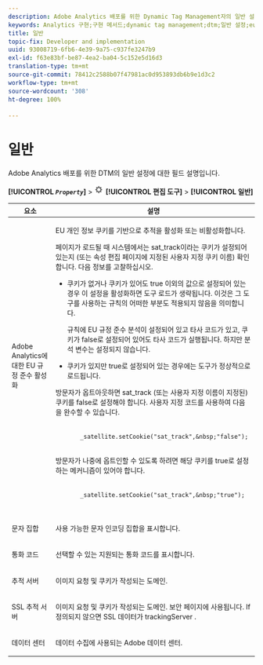 ```yaml
---
description: Adobe Analytics 배포를 위한 Dynamic Tag Management자의 일반 설정에 대한 필드 설명입니다.
keywords: Analytics 구현;구현 메서드;dynamic tag management;dtm;일반 설정;eu 준수;문자 세트;통화 코드;추적 서버;SSL 추적 서버
title: 일반
topic-fix: Developer and implementation
uuid: 93008719-6fb6-4e39-9a75-c937fe3247b9
exl-id: f63e83bf-be87-4ea2-ba04-5c152e5d16d3
translation-type: tm+mt
source-git-commit: 78412c2588b07f47981ac0d953893db6b9e1d3c2
workflow-type: tm+mt
source-wordcount: '308'
ht-degree: 100%

---
```


# 일반

Adobe Analytics 배포를 위한 DTM의 일반 설정에 대한 필드 설명입니다.

**[!UICONTROL *`Property`*]** > ![](assets/settings_gear.png) **[!UICONTROL 편집 도구]** > **[!UICONTROL 일반]**

<table id="table_DD8DA303698041D296DD5DB080AF7971"> 
 <thead> 
  <tr> 
   <th colname="col1" class="entry"> 요소 </th> 
   <th colname="col2" class="entry"> 설명 </th> 
  </tr> 
 </thead>
 <tbody> 
  <tr> 
   <td colname="col1"> <p><span class="keyword">Adobe Analytics</span>에 대한 EU 규정 준수 활성화  </p> </td> 
   <td colname="col2"> <p> EU 개인 정보 쿠키를 기반으로 추적을 활성화 또는 비활성화합니다. </p> <p>페이지가 로드될 때 시스템에서는 <span class="filepath">sat_track</span>이라는 쿠키가 설정되어 있는지 (또는 <span class="wintitle">속성 편집</span> 페이지에 지정된 사용자 지정 쿠키 이름) 확인합니다. 다음 정보를 고찰하십시오. </p> 
    <ul id="ul_42A6D728F0BC4FBABB0069EFB66DCB01"> 
     <li id="li_227CB14326344AA3980F20C7EACF2AD2"> <p> 쿠키가 없거나 쿠키가 있어도  <span class="term">true</span> 이외의 값으로 설정되어 있는 경우 이 설정을 활성화하면 도구 로드가 생략됩니다. 이것은 그 도구를 사용하는 규칙의 어떠한 부분도 적용되지 않음을 의미합니다. </p> <p>규칙에 EU 규정 준수 분석이 설정되어 있고 타사 코드가 있고, 쿠키가  <span class="term">false</span>로 설정되어 있어도 타사 코드가 실행됩니다. 하지만 분석 변수는 설정되지 않습니다. </p> </li> 
     <li id="li_1E74E02D7E4646ACA86D862A1D3C6679"> 쿠키가 있지만  <span class="term"> true</span>로 설정되어 있는 경우에는 도구가 정상적으로 로드됩니다. </li> 
    </ul> <p>방문자가 옵트아웃하면 <span class="filepath">sat_track</span> (또는 사용자 지정 이름이 지정된) 쿠키를 <span class="term">false</span>로 설정해야 합니다. 사용자 지정 코드를 사용하여 다음을 완수할 수 있습니다. </p> <p> 
     <code>
       _satellite.setCookie("sat_track",&amp;nbsp;"false"); 
     </code> </p> <p> 방문자가 나중에 옵트인할 수 있도록 하려면 해당 쿠키를 <span class="term">true</span>로 설정하는 메커니즘이 있어야 합니다. </p> <p> 
     <code>
       _satellite.setCookie("sat_track",&amp;nbsp;"true"); 
     </code> </p> </td> 
  </tr> 
  <tr> 
   <td colname="col1"> <p>문자 집합 </p> </td> 
   <td colname="col2"> <p>사용 가능한 문자 인코딩 집합을 표시합니다. </p> </td> 
  </tr> 
  <tr> 
   <td colname="col1"> <p>통화 코드 </p> </td> 
   <td colname="col2"> <p>선택할 수 있는 지원되는 통화 코드를 표시합니다. </p> </td> 
  </tr> 
  <tr> 
   <td colname="col1"> <p>추적 서버 </p> </td> 
   <td colname="col2"> <p>이미지 요청 및 쿠키가 작성되는 도메인. </p> </td> 
  </tr> 
  <tr> 
   <td colname="col1"> <p>SSL 추적 서버 </p> </td> 
   <td colname="col2"> <p>이미지 요청 및 쿠키가 작성되는 도메인. 보안 페이지에 사용됩니다. If 정의되지 않으면 SSL 데이터가 <span class="term"> trackingServer </span>. </p> </td> 
  </tr> 
  <tr> 
   <td colname="col1"> <p>데이터 센터 </p> </td> 
   <td colname="col2"> <p>데이터 수집에 사용되는 Adobe 데이터 센터. </p> </td> 
  </tr> 
 </tbody> 
</table>
